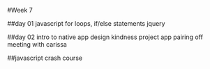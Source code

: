 #Week 7

##day 01
javascript for loops, if/else statements
jquery

##day 02
intro to native app design
kindness project app
pairing off
meeting with carissa

##javascript crash course